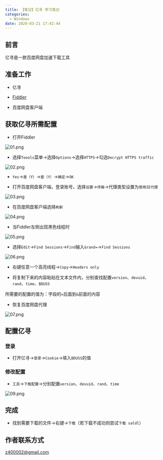 ```yaml
---
title: 【笔记】亿寻 学习笔记
categories:
  - Windows
date: 2020-03-21 17:42:44
---
```


## 前言

亿寻是一款百度网盘加速下载工具

<!-- more -->

## 准备工作

- 亿寻

- [Fiddler](https://www.telerik.com/fiddler)

- 百度网盘客户端

## 获取亿寻所需配置

- 打开Fiddler

![01.png](/images/20200321174244/01.png)

- 选择`Toools`菜单->选择`Options`->选择`HTTPS`->勾选`Decrypt HTTPS traffic`

![02.png](/images/20200321174244/02.png)

- `Yes`->`是（Y）`->`是（Y）`->`确定`->`OK`

- 打开百度网盘客户端，登录账号，选择`设置`->`传输`->代理类型设置为`使用IE代理`

![03.png](/images/20200321174244/03.png)

- 在百度网盘客户端选择`刷新`

![04.png](/images/20200321174244/04.png)

- 当Fiddler左侧出现黑色线程时

![05.png](/images/20200321174244/05.png)

- 选择`Edit`->`Find Sessions`->`Find`输入`&rand=`->`Find Sessions`

![06.png](/images/20200321174244/06.png)

- 右键任意一个高亮线程->`Copy`->`Headers only`

- 将复制下来的内容粘贴在文本文件内，分别查找配置`version`、`devuid`、`rand`、`time`、`BDUSS`

所需要的配置的值为：字段的`=`后面到`&`前面的内容

- 恢复百度网盘代理

![07.png](/images/20200321174244/07.png)

## 配置亿寻

### 登录

- 打开亿寻->`登录`->`Cookie`->填入`BDUSS`的值

### 修改配置

- `工具`->`下载配置`->分别配置`version`、`devuid`、`rand`、`time`

![09.png](/images/20200321174244/09.png)

## 完成

- 找到需要下载的文件->右键->`下载`（若下载不成功则尝试`下载 saldl`）

## 作者联系方式

<z400002@gmail.com>

